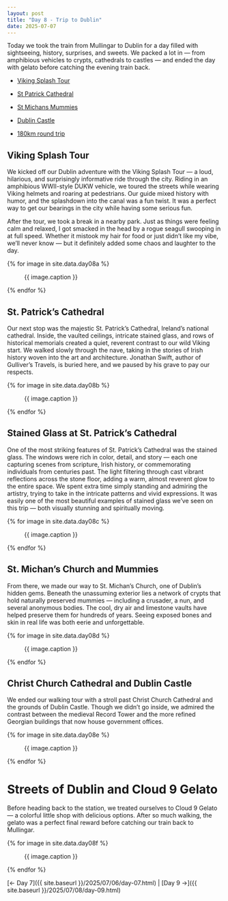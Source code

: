 ```yaml
---
layout: post
title: "Day 8 - Trip to Dublin"
date: 2025-07-07
---
```


Today we took the train from Mullingar to Dublin for a day filled with sightseeing, history, surprises, and sweets. We packed a lot in — from amphibious vehicles to crypts, cathedrals to castles — and ended the day with gelato before catching the evening train back.

- [Viking Splash Tour](https://vikingsplashdublin.ie/)
- [St Patrick Cathedral](https://www.stpatrickscathedral.ie/)
- [St Michans Mummies](https://www.atlasobscura.com/places/st-michans-church)
- [Dublin Castle](https://dublincastle.ie/)

- [180km round trip](https://www.google.com/maps/dir/Weir's+Bar+%26+Restaurant,+Rathganny,+Mullingar,+County+Westmeath/Dublin/@53.4819584,-7.4844669,107954m/data=!3m2!1e3!4b1!4m14!4m13!1m5!1m1!1s0x485dc269aa52fa1b:0xf847b3467fe9ee47!2m2!1d-7.3907611!2d53.6246435!1m5!1m1!1s0x48670e80ea27ac2f:0xa00c7a9973171a0!2m2!1d-6.2603097!2d53.3498053!3e0?entry=ttu&g_ep=EgoyMDI1MDcxMy4wIKXMDSoASAFQAw%3D%3D)

## Viking Splash Tour
We kicked off our Dublin adventure with the Viking Splash Tour — a loud, hilarious, and surprisingly informative ride through the city. Riding in an amphibious WWII-style DUKW vehicle, we toured the streets while wearing Viking helmets and roaring at pedestrians. Our guide mixed history with humor, and the splashdown into the canal was a fun twist. It was a perfect way to get our bearings in the city while having some serious fun.

After the tour, we took a break in a nearby park. Just as things were feeling calm and relaxed, I got smacked in the head by a rogue seagull swooping in at full speed. Whether it mistook my hair for food or just didn’t like my vibe, we’ll never know — but it definitely added some chaos and laughter to the day.

{% for image in site.data.day08a %}
<figure>
  <img src="{{ site.baseurl }}{{ image.src }}" alt="">
  <figcaption>{{ image.caption }}</figcaption>
</figure>
{% endfor %}

## St. Patrick’s Cathedral
Our next stop was the majestic St. Patrick’s Cathedral, Ireland’s national cathedral. Inside, the vaulted ceilings, intricate stained glass, and rows of historical memorials created a quiet, reverent contrast to our wild Viking start. We walked slowly through the nave, taking in the stories of Irish history woven into the art and architecture. Jonathan Swift, author of Gulliver’s Travels, is buried here, and we paused by his grave to pay our respects.

{% for image in site.data.day08b %}
<figure>
  <img src="{{ site.baseurl }}{{ image.src }}" alt="">
  <figcaption>{{ image.caption }}</figcaption>
</figure>
{% endfor %}

## Stained Glass at St. Patrick’s Cathedral  
One of the most striking features of St. Patrick’s Cathedral was the stained glass. The windows were rich in color, detail, and story — each one capturing scenes from scripture, Irish history, or commemorating individuals from centuries past. The light filtering through cast vibrant reflections across the stone floor, adding a warm, almost reverent glow to the entire space. We spent extra time simply standing and admiring the artistry, trying to take in the intricate patterns and vivid expressions. It was easily one of the most beautiful examples of stained glass we’ve seen on this trip — both visually stunning and spiritually moving.

{% for image in site.data.day08c %}
<figure>
  <img src="{{ site.baseurl }}{{ image.src }}" alt="">
  <figcaption>{{ image.caption }}</figcaption>
</figure>
{% endfor %}

## St. Michan’s Church and Mummies
From there, we made our way to St. Michan’s Church, one of Dublin’s hidden gems. Beneath the unassuming exterior lies a network of crypts that hold naturally preserved mummies — including a crusader, a nun, and several anonymous bodies. The cool, dry air and limestone vaults have helped preserve them for hundreds of years. Seeing exposed bones and skin in real life was both eerie and unforgettable.

{% for image in site.data.day08d %}
<figure>
  <img src="{{ site.baseurl }}{{ image.src }}" alt="">
  <figcaption>{{ image.caption }}</figcaption>
</figure>
{% endfor %}

## Christ Church Cathedral and Dublin Castle 
We ended our walking tour with a stroll past Christ Church Cathedral and the grounds of Dublin Castle. Though we didn’t go inside, we admired the contrast between the medieval Record Tower and the more refined Georgian buildings that now house government offices. 

{% for image in site.data.day08e %}
<figure>
  <img src="{{ site.baseurl }}{{ image.src }}" alt="">
  <figcaption>{{ image.caption }}</figcaption>
</figure>
{% endfor %}

# Streets of Dublin and Cloud 9 Gelato
Before heading back to the station, we treated ourselves to Cloud 9 Gelato — a colorful little shop with delicious options. After so much walking, the gelato was a perfect final reward before catching our train back to Mullingar.

{% for image in site.data.day08f %}
<figure>
  <img src="{{ site.baseurl }}{{ image.src }}" alt="">
  <figcaption>{{ image.caption }}</figcaption>
</figure>
{% endfor %}

[← Day 7]({{ site.baseurl }}/2025/07/06/day-07.html) | [Day 9 →]({{ site.baseurl }}/2025/07/08/day-09.html)